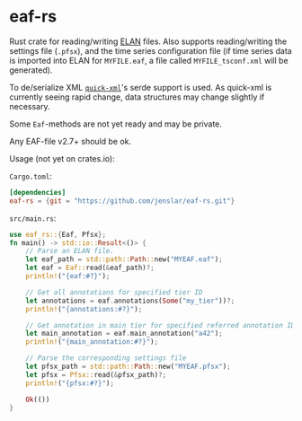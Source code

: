 # eaf-rs

Rust crate for reading/writing [ELAN](https://archive.mpi.nl/tla/elan) files. Also supports reading/writing the settings file (`.pfsx`), and the time series configuration file (if time series data is imported into ELAN for `MYFILE.eaf`, a file called `MYFILE_tsconf.xml` will be generated).

To de/serialize XML [`quick-xml`](https://github.com/tafia/quick-xml)'s serde support is used. As quick-xml is currently seeing rapid change, data structures may change slightly if necessary.

Some `Eaf`-methods are not yet ready and may be private.

Any EAF-file v2.7+ should be ok.

Usage (not yet on crates.io):

`Cargo.toml`:
```toml
[dependencies]
eaf-rs = {git = "https://github.com/jenslar/eaf-rs.git"}
```

`src/main.rs`:
```rust
use eaf_rs::{Eaf, Pfsx};
fn main() -> std::io::Result<()> {
    // Parse an ELAN file.
    let eaf_path = std::path::Path::new("MYEAF.eaf");
    let eaf = Eaf::read(&eaf_path)?;
    println!("{eaf:#?}");

    // Get all annotations for specified tier ID
    let annotations = eaf.annotations(Some("my_tier"))?;
    println!("{annotations:#?}");

    // Get annotation in main tier for specified referred annotation ID
    let main_annotation = eaf.main_annotation("a42");
    println!("{main_annotation:#?}");

    // Parse the corresponding settings file
    let pfsx_path = std::path::Path::new("MYEAF.pfsx");
    let pfsx = Pfsx::read(&pfsx_path)?;
    println!("{pfsx:#?}");

    Ok(())
}
```